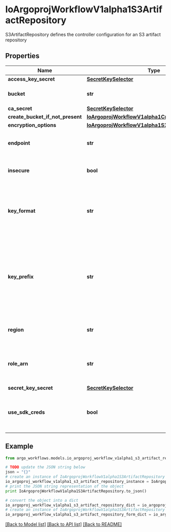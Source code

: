 # IoArgoprojWorkflowV1alpha1S3ArtifactRepository

S3ArtifactRepository defines the controller configuration for an S3 artifact repository

## Properties

Name | Type | Description | Notes
------------ | ------------- | ------------- | -------------
**access_key_secret** | [**SecretKeySelector**](SecretKeySelector.md) |  | [optional] 
**bucket** | **str** | Bucket is the name of the bucket | [optional] 
**ca_secret** | [**SecretKeySelector**](SecretKeySelector.md) |  | [optional] 
**create_bucket_if_not_present** | [**IoArgoprojWorkflowV1alpha1CreateS3BucketOptions**](IoArgoprojWorkflowV1alpha1CreateS3BucketOptions.md) |  | [optional] 
**encryption_options** | [**IoArgoprojWorkflowV1alpha1S3EncryptionOptions**](IoArgoprojWorkflowV1alpha1S3EncryptionOptions.md) |  | [optional] 
**endpoint** | **str** | Endpoint is the hostname of the bucket endpoint | [optional] 
**insecure** | **bool** | Insecure will connect to the service with TLS | [optional] 
**key_format** | **str** | KeyFormat defines the format of how to store keys and can reference workflow variables. | [optional] 
**key_prefix** | **str** | KeyPrefix is prefix used as part of the bucket key in which the controller will store artifacts. DEPRECATED. Use KeyFormat instead | [optional] 
**region** | **str** | Region contains the optional bucket region | [optional] 
**role_arn** | **str** | RoleARN is the Amazon Resource Name (ARN) of the role to assume. | [optional] 
**secret_key_secret** | [**SecretKeySelector**](SecretKeySelector.md) |  | [optional] 
**use_sdk_creds** | **bool** | UseSDKCreds tells the driver to figure out credentials based on sdk defaults. | [optional] 

## Example

```python
from argo_workflows.models.io_argoproj_workflow_v1alpha1_s3_artifact_repository import IoArgoprojWorkflowV1alpha1S3ArtifactRepository

# TODO update the JSON string below
json = "{}"
# create an instance of IoArgoprojWorkflowV1alpha1S3ArtifactRepository from a JSON string
io_argoproj_workflow_v1alpha1_s3_artifact_repository_instance = IoArgoprojWorkflowV1alpha1S3ArtifactRepository.from_json(json)
# print the JSON string representation of the object
print IoArgoprojWorkflowV1alpha1S3ArtifactRepository.to_json()

# convert the object into a dict
io_argoproj_workflow_v1alpha1_s3_artifact_repository_dict = io_argoproj_workflow_v1alpha1_s3_artifact_repository_instance.to_dict()
# create an instance of IoArgoprojWorkflowV1alpha1S3ArtifactRepository from a dict
io_argoproj_workflow_v1alpha1_s3_artifact_repository_form_dict = io_argoproj_workflow_v1alpha1_s3_artifact_repository.from_dict(io_argoproj_workflow_v1alpha1_s3_artifact_repository_dict)
```
[[Back to Model list]](../README.md#documentation-for-models) [[Back to API list]](../README.md#documentation-for-api-endpoints) [[Back to README]](../README.md)


